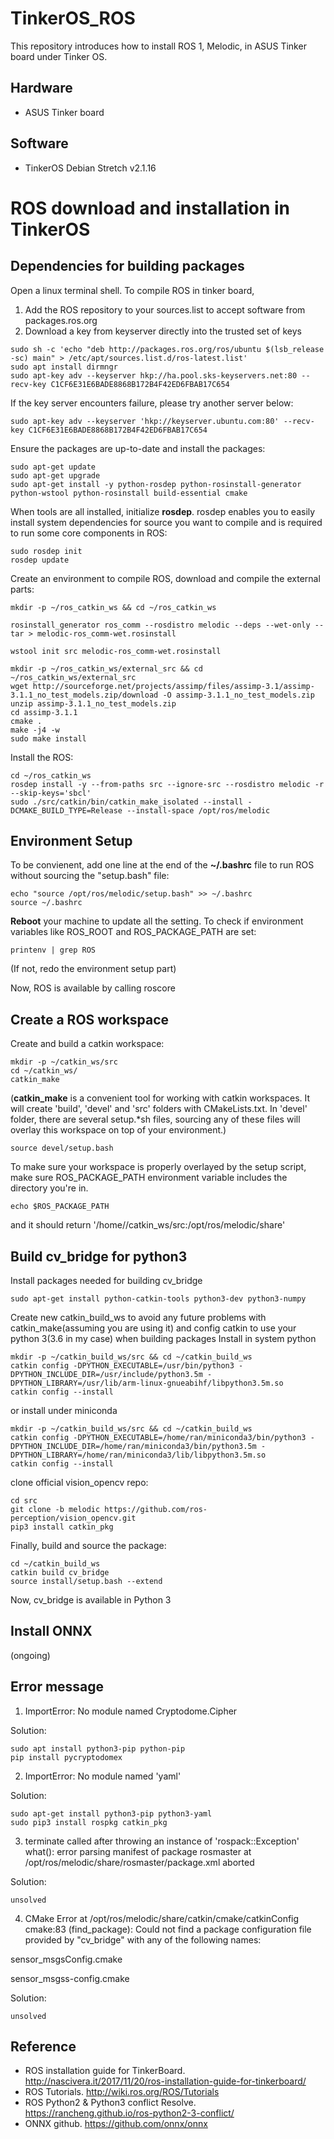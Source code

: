 # TinkerOS_ROS
This repository introduces how to install ROS 1, Melodic, in ASUS Tinker board under Tinker OS.

## Hardware
- ASUS Tinker board
## Software
- TinkerOS Debian Stretch v2.1.16

# ROS download and installation in TinkerOS

## Dependencies for building packages
Open a linux terminal shell.
To compile ROS in tinker board,
1. Add the ROS repository to your sources.list to accept software from packages.ros.org
2. Download a key from keyserver directly into the trusted set of keys
```
sudo sh -c 'echo "deb http://packages.ros.org/ros/ubuntu $(lsb_release -sc) main" > /etc/apt/sources.list.d/ros-latest.list'
sudo apt install dirmngr
sudo apt-key adv --keyserver hkp://ha.pool.sks-keyservers.net:80 --recv-key C1CF6E31E6BADE8868B172B4F42ED6FBAB17C654
```
If the key server encounters failure, please try another server below:
```
sudo apt-key adv --keyserver 'hkp://keyserver.ubuntu.com:80' --recv-key C1CF6E31E6BADE8868B172B4F42ED6FBAB17C654
```
Ensure the packages are up-to-date and install the packages:
```
sudo apt-get update
sudo apt-get upgrade
sudo apt-get install -y python-rosdep python-rosinstall-generator python-wstool python-rosinstall build-essential cmake
```
When tools are all installed, initialize **rosdep**. rosdep enables you to easily install system dependencies for source you want to compile and is required to run some core components in ROS:
```
sudo rosdep init
rosdep update
```

Create an environment to compile ROS, download and compile the external parts:
```
mkdir -p ~/ros_catkin_ws && cd ~/ros_catkin_ws

rosinstall_generator ros_comm --rosdistro melodic --deps --wet-only --tar > melodic-ros_comm-wet.rosinstall

wstool init src melodic-ros_comm-wet.rosinstall

mkdir -p ~/ros_catkin_ws/external_src && cd ~/ros_catkin_ws/external_src
wget http://sourceforge.net/projects/assimp/files/assimp-3.1/assimp-3.1.1_no_test_models.zip/download -O assimp-3.1.1_no_test_models.zip
unzip assimp-3.1.1_no_test_models.zip
cd assimp-3.1.1
cmake .
make -j4 -w
sudo make install
```
Install the ROS:
```
cd ~/ros_catkin_ws
rosdep install -y --from-paths src --ignore-src --rosdistro melodic -r --skip-keys='sbcl'
sudo ./src/catkin/bin/catkin_make_isolated --install -DCMAKE_BUILD_TYPE=Release --install-space /opt/ros/melodic
```
## Environment Setup
To be convienent, add one line at the end of the **~/.bashrc** file to run ROS without sourcing the "setup.bash" file:
```
echo "source /opt/ros/melodic/setup.bash" >> ~/.bashrc
source ~/.bashrc
```
**Reboot** your machine to update all the setting.
To check if environment variables like ROS_ROOT and ROS_PACKAGE_PATH are set:
```
printenv | grep ROS
```
(If not, redo the environment setup part)

Now, ROS is available by calling roscore

## Create a ROS workspace
Create and build a catkin workspace:
```
mkdir -p ~/catkin_ws/src
cd ~/catkin_ws/
catkin_make
```
(**catkin_make** is a convenient tool for working with catkin workspaces.
It will create 'build', 'devel' and 'src' folders with CMakeLists.txt.
In 'devel' folder, there are several setup.*sh files, sourcing any of these files will overlay this workspace on top of your environment.)
```
source devel/setup.bash
```
To make sure your workspace is properly overlayed by the setup script, make sure ROS_PACKAGE_PATH environment variable includes the directory you're in.
```
echo $ROS_PACKAGE_PATH
```
and it should return '/home/<username>/catkin_ws/src:/opt/ros/melodic/share'

## Build cv_bridge for python3
Install packages needed for building cv_bridge
```
sudo apt-get install python-catkin-tools python3-dev python3-numpy
```
Create new catkin_build_ws to avoid any future problems with catkin_make(assuming you are using it) and config catkin to use your python 3(3.6 in my case) when building packages
Install in system python
```
mkdir -p ~/catkin_build_ws/src && cd ~/catkin_build_ws
catkin config -DPYTHON_EXECUTABLE=/usr/bin/python3 -DPYTHON_INCLUDE_DIR=/usr/include/python3.5m -DPYTHON_LIBRARY=/usr/lib/arm-linux-gnueabihf/libpython3.5m.so
catkin config --install
```
or install under miniconda
```
mkdir -p ~/catkin_build_ws/src && cd ~/catkin_build_ws
catkin config -DPYTHON_EXECUTABLE=/home/ran/miniconda3/bin/python3 -DPYTHON_INCLUDE_DIR=/home/ran/miniconda3/bin/python3.5m -DPYTHON_LIBRARY=/home/ran/miniconda3/lib/libpython3.5m.so
catkin config --install
```
clone official vision_opencv repo:
```
cd src
git clone -b melodic https://github.com/ros-perception/vision_opencv.git
pip3 install catkin_pkg 
```
Finally, build and source the package:
```
cd ~/catkin_build_ws
catkin build cv_bridge
source install/setup.bash --extend
```
Now, cv_bridge is available in Python 3

## Install ONNX
(ongoing)

## Error message 
1. ImportError: No module named Cryptodome.Cipher

Solution:
```
sudo apt install python3-pip python-pip
pip install pycryptodomex
```
2. ImportError: No module named 'yaml'

Solution:
```
sudo apt-get install python3-pip python3-yaml
sudo pip3 install rospkg catkin_pkg
```
3. terminate called after throwing an instance of 'rospack::Exception' what(): error parsing manifest of package rosmaster at /opt/ros/melodic/share/rosmaster/package.xml
aborted

Solution:
  ```
  unsolved
  ```
4. CMake Error at /opt/ros/melodic/share/catkin/cmake/catkinConfig cmake:83 (find_package): Could not find a package configuration file provided by "cv_bridge" with any of the following names:
  
  sensor_msgsConfig.cmake
  
  sensor_msgss-config.cmake

  Solution:
  ```
  unsolved
  ```
## Reference
- ROS installation guide for TinkerBoard. http://nascivera.it/2017/11/20/ros-installation-guide-for-tinkerboard/
- ROS Tutorials. http://wiki.ros.org/ROS/Tutorials
- ROS Python2 & Python3 conflict Resolve. https://rancheng.github.io/ros-python2-3-conflict/
- ONNX github. https://github.com/onnx/onnx
  
